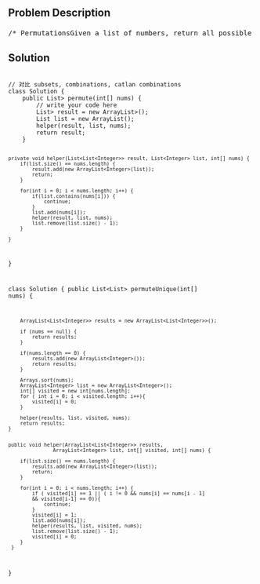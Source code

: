<!--
<style>
  body { font-family: Arial, sans-serif; }
  .container { max-width: 100%; margin: 0 auto; padding: 10px; }
  .comment-block { max-width: 30%; background-color: #f9f9f9; padding: 10px; border-left: 5px solid #ccc; overflow-wrap: break-word; white-space: pre-wrap; }
  .code-block { background-color: #f4f4f4; padding: 10px; border: 1px solid #ddd; overflow-wrap: break-word; white-space: pre-wrap; }
</style>
-->

<div class='container'>
<h2>Problem Description</h2>
<div class='comment-block'>
<pre>
/* PermutationsGiven a list of numbers, return all possible permutations.NoticeYou can assume that there is no duplicate numbers in the list.Example:For nums = [1,2,3], the permutations are:[  [1,2,3],  [1,3,2],  [2,1,3],  [2,3,1],  [3,1,2],  [3,2,1]]*/    /**     * @param nums: A list of integers.     * @return: A list of permutations.     *//* Permutations IIGiven a list of numbers with duplicate number in it. Find all unique permutations.ExampleFor numbers [1,2,2] the unique permutations are:[  [1,2,2],  [2,1,2],  [2,2,1]]*/    /**     * @param nums: A list of integers.     * @return: A list of unique permutations.     */            /*            上面的判断主要是为了去除重复元素影响。            比如，给出一个排好序的数组，[1,2,2]，那么第一个2和第二2如果在结果中互换位置，            我们也认为是同一种方案，所以我们强制要求相同的数字，原来排在前面的，在结果            当中也应该排在前面，这样就保证了唯一性。所以当前面的2还没有使用的时候，就            不应该让后面的2使用。            */</pre>
</div>

<h2>Solution</h2>
<div class='code-block'>
<pre><code class='language-java'>
// 对比 subsets, combinations, catlan combinations
class Solution {
    public List<List<Integer>> permute(int[] nums) {
        // write your code here
        List<List<Integer>> result = new ArrayList<List<Integer>>();
        List<Integer> list = new ArrayList<Integer>();
        helper(result, list, nums);
        return result;
    }
    
    private void helper(List<List<Integer>> result, List<Integer> list, int[] nums) {
        if(list.size() == nums.length) {
            result.add(new ArrayList<Integer>(list));
            return;
        }
        
        for(int i = 0; i < nums.length; i++) {
            if(list.contains(nums[i])) {
                continue;
            }
            list.add(nums[i]);
            helper(result, list, nums);
            list.remove(list.size() - 1);
        }
  
    }
}




class Solution {
    public List<List<Integer>> permuteUnique(int[] nums) {
    
        ArrayList<List<Integer>> results = new ArrayList<List<Integer>>();
    
        if (nums == null) {
            return results;
        }
    
        if(nums.length == 0) {
            results.add(new ArrayList<Integer>());
            return results;
        }

        Arrays.sort(nums);
        ArrayList<Integer> list = new ArrayList<Integer>();
        int[] visited = new int[nums.length];
        for ( int i = 0; i < visited.length; i++){
            visited[i] = 0;
        }
     
        helper(results, list, visited, nums);    
        return results;
    }
    
    
    public void helper(ArrayList<List<Integer>> results, 
                   ArrayList<Integer> list, int[] visited, int[] nums) {
        
        if(list.size() == nums.length) {
            results.add(new ArrayList<Integer>(list));
            return;
        }
        
        for(int i = 0; i < nums.length; i++) {
            if ( visited[i] == 1 || ( i != 0 && nums[i] == nums[i - 1]
            && visited[i-1] == 0)){
                continue;
            }
            visited[i] = 1;
            list.add(nums[i]);
            helper(results, list, visited, nums);
            list.remove(list.size() - 1);
            visited[i] = 0;
        }
     } 
}
</code></pre>
</div>
</div>
